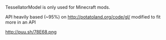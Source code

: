 TessellatorModel is only used for Minecraft mods.

API heavily based (~95%) on http://potatoland.org/code/gl/ modified to fit more in an API

http://puu.sh/78E68.png